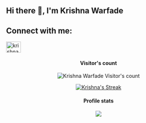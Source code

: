 ## Hi there 👋, I'm Krishna Warfade

<!--
**krishna-warfade/krishna-warfade** is a ✨ _special_ ✨ repository because its `README.md` (this file) appears on your GitHub profile.

Here are some ideas to get you started:

- 🔭 I’m currently working on ...
- 🌱 I’m currently learning ...
- 👯 I’m looking to collaborate on ...
- 🤔 I’m looking for help with ...
- 💬 Ask me about ...
- 📫 How to reach me: ...
- 😄 Pronouns: ...
- ⚡ Fun fact: ...
-->
<h2>Connect with me: </h2>
<p align="left">
<a href="https://www.linkedin.com/in/krishna-warfade-809ab3326/" target="blank"><img align="center" src="https://raw.githubusercontent.com/rahuldkjain/github-profile-readme-generator/master/src/images/icons/Social/linked-in-alt.svg" alt="krishna-warfade-809ab3326" height="30" width="40" /></a>
<!--<a href="https://instagram.com/krishna.warfade" target="blank"><img align="center" src="https://raw.githubusercontent.com/rahuldkjain/github-profile-readme-generator/master/src/images/icons/Social/instagram.svg" alt="krishna.warfade" height="30" width="40" /></a> -->
</p>
<h4 align="center">Visitor's count</h4>
<p align="center"><img src="https://profile-counter.glitch.me/{krishna-warfade}/count.svg" alt="Krishna Warfade Visitor's count" /></p>

<p align="center">
  <a href="https://github.com/krishna-warfade">
    <img title="GithubStats" alt="Krishna's Streak" src="https://streak-stats.demolab.com?user=krishna-warfade&theme=#51e2f5&hide_border=true&mode=weekly"/>
  </a>
</p>

<h4 align="center">Profile stats</h4>
<p align="center"><img src="https://github-readme-stats.vercel.app/api?username=krishna-warfade&count_private=true&show_icons=true&theme=#51e2f5" /></p>
